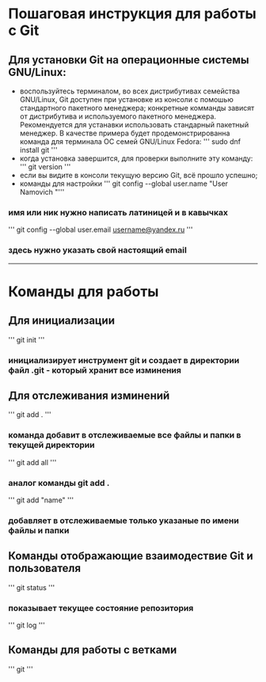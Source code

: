 # Пошаговая инструкция для работы с Git

## Для установки Git на операционные системы GNU/Linux:
- воспользуйтесь терминалом, во всех дистрибутивах семейства GNU/Linux, Git доступен при установке из консоли с помошью стандартного пакетного менеджера;
  конкретные комманды зависят от дистрибутива и используемого пакетного менеджера.
  Рекомендуется для устанавки использовать стандарный пакетный менеджер. В качестве примера будет продемонстрированна команда для терминала ОС семей GNU/Linux Fedora:
''' 
sudo dnf install git 
'''
- когда установка завершится, для проверки выполните эту команду:
''' 
git version
'''
- если вы видите в консоли текущую версию Git, всё прошло успешно;
- команды для настройки
''' 
git config --global user.name "User Namovich
"''' 
### имя или ник нужно написать латиницей и в кавычках

''' 
git config --global user.email username@yandex.ru
'''
### здесь нужно указать свой настоящий email

--------------------------------------------------------------------------------

# Команды для работы
## Для инициализации
''' 
git init 
'''
### инициализирует инструмент git и создает в директории файл .git - который хранит все изминения
## Для отслеживания изминений 
''' 
git add . 
'''
### команда добавит в отслеживаемые все файлы и папки в текущей директории
''' 
git add all 
'''
### аналог команды git add .
''' 
git add "name" 
'''
### добавляет в отслеживаемые только указаные по имени файлы и папки
## Команды отображающие взаимодествие Git и пользователя
''' 
git status 
'''
### показывает текущее состояние репозитория
''' 
git log 
'''
###  
## Команды для работы с ветками
''' git  '''
